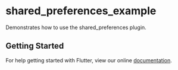 # shared_preferences_example

Demonstrates how to use the shared_preferences plugin.

## Getting Started

For help getting started with Flutter, view our online
[documentation](http://flutter.io/).
